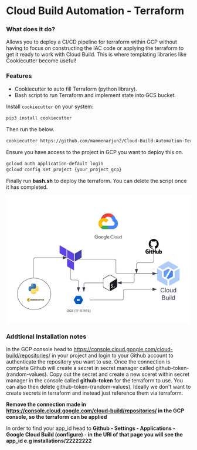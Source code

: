 
# Cloud Build Automation - Terraform

### What does it do?

Allows you to deploy a CI/CD pipeline for terraform within GCP without having to focus on constructing
the IAC code or applying the terraform to get it ready to work with Cloud Build. This is where templating
libraries like Cookiecutter become useful! 

### Features 

- Cookiecutter to auto fill Terraform (python library).
- Bash script to run Terraform and implement state into GCS bucket.


Install `cookiecutter` on your system:

```sh
pip3 install cookiecutter
```

Then run the below.

```sh
cookiecutter https://github.com/mammenarjun2/Cloud-Build-Automation-Terraform.git
```

Ensure you have access to the project in GCP you want to deploy this on.

```sh
gcloud auth application-default login
gcloud config set project {your_project_gcp}
```

Finally run **bash.sh** to deploy the terraform. 
You can delete the script once it has completed.

![Image Alt Text](/design/Cloud_build_automation.png)

### Addtional Installation notes

In the GCP console head to https://console.cloud.google.com/cloud-build/repositories/
in your project and login to your Github account to authenticate the repository you want to use.
Once the connection is complete Github will create a secret in secret manager called github-token-(random-values).
Copy out the secret and create a new sceret within secret manager in the console called **github-token** for the terraform to use.
You can also then delete github-token-(random-values). Ideally we don't want to create secrets in terraform and instead just reference them via terraform.

**Remove the connection made in https://console.cloud.google.com/cloud-build/repositories/ in the GCP console, so the
terraform can be applied**

In order to find your app_id head to **Github - Settings - Applications - Google Cloud Build (configure) - in the
URl of that page you will see the app_id e.g installations/22222222**
